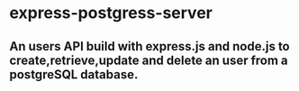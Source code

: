 # express-postgress-server

## An users API build with express.js and node.js to create,retrieve,update and delete an user from a postgreSQL database.
